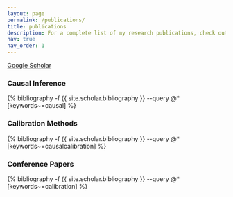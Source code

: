 ```yaml
---
layout: page
permalink: /publications/
title: publications
description: For a complete list of my research publications, check out my Google Scholar profile.
nav: true
nav_order: 1
---
```


[Google Scholar](https://scholar.google.com/citations?user=0bwP0i4AAAAJ&hl=en)

<div class="publications">

<h3>Causal Inference</h3>
{% bibliography -f {{ site.scholar.bibliography }} --query @*[keywords~=causal] %}

<h3>Calibration Methods</h3>
{% bibliography -f {{ site.scholar.bibliography }} --query @*[keywords~=causalcalibration] %}

<h3>Conference Papers</h3>
{% bibliography -f {{ site.scholar.bibliography }} --query @*[keywords~=calibration] %}

</div>
